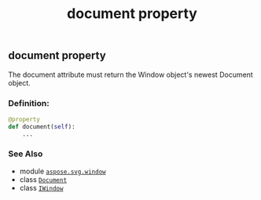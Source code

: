 ﻿---
title: document property
second_title: Aspose.SVG for Python via .NET API References
description: 
type: docs
weight: 170
url: /python-net/aspose.svg.window/iwindow/document/
is_root: false
---

## document property


The document attribute must return the Window object's newest Document object.
### Definition:
```python
@property
def document(self):
    ...
```

### See Also
* module [`aspose.svg.window`](../../)
* class [`Document`](/svg/python-net/aspose.svg.dom/document)
* class [`IWindow`](/svg/python-net/aspose.svg.window/iwindow)
